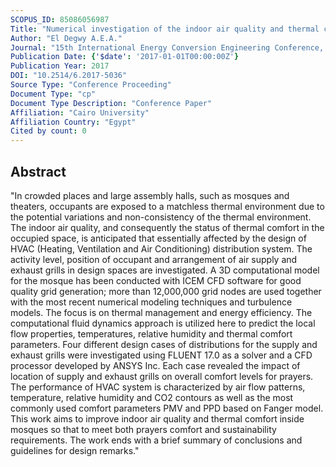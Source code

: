 ```yaml
---
SCOPUS_ID: 85086056987
Title: "Numerical investigation of the indoor air quality and thermal comfort in large assembly"
Author: "El Degwy A.E.A."
Journal: "15th International Energy Conversion Engineering Conference, 2017"
Publication Date: {'$date': '2017-01-01T00:00:00Z'}
Publication Year: 2017
DOI: "10.2514/6.2017-5036"
Source Type: "Conference Proceeding"
Document Type: "cp"
Document Type Description: "Conference Paper"
Affiliation: "Cairo University"
Affiliation Country: "Egypt"
Cited by count: 0
---
```


## Abstract
"In crowded places and large assembly halls, such as mosques and theaters, occupants are exposed to a matchless thermal environment due to the potential variations and non-consistency of the thermal environment. The indoor air quality, and consequently the status of thermal comfort in the occupied space, is anticipated that essentially affected by the design of HVAC (Heating, Ventilation and Air Conditioning) distribution system. The activity level, position of occupant and arrangement of air supply and exhaust grills in design spaces are investigated. A 3D computational model for the mosque has been conducted with ICEM CFD software for good quality grid generation; more than 12,000,000 grid nodes are used together with the most recent numerical modeling techniques and turbulence models. The focus is on thermal management and energy efficiency. The computational fluid dynamics approach is utilized here to predict the local flow properties, temperatures, relative humidity and thermal comfort parameters. Four different design cases of distributions for the supply and exhaust grills were investigated using FLUENT 17.0 as a solver and a CFD processor developed by ANSYS Inc. Each case revealed the impact of location of supply and exhaust grills on overall comfort levels for prayers. The performance of HVAC system is characterized by air flow patterns, temperature, relative humidity and CO2 contours as well as the most commonly used comfort parameters PMV and PPD based on Fanger model. This work aims to improve indoor air quality and thermal comfort inside mosques so that to meet both prayers comfort and sustainability requirements. The work ends with a brief summary of conclusions and guidelines for design remarks."
